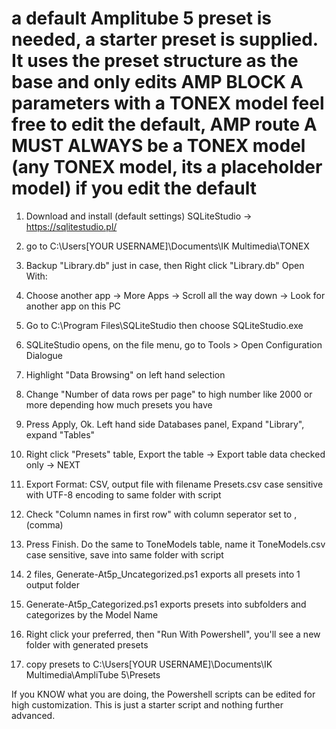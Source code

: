 
# a default Amplitube 5 preset is needed, a starter preset is supplied. It uses the preset structure as the base and only edits AMP BLOCK A parameters with a TONEX model feel free to edit the default, AMP route A MUST ALWAYS be a TONEX model (any TONEX model, its a placeholder model) if you edit the default

1. Download and install (default settings) SQLiteStudio -> https://sqlitestudio.pl/

2. go to C:\Users\[YOUR USERNAME]\Documents\IK Multimedia\TONEX

3. Backup "Library.db" just in case, then Right click "Library.db" Open With:
 
4. Choose another app -> More Apps -> Scroll all the way down -> Look for another app on this PC

5. Go to C:\Program Files\SQLiteStudio then choose SQLiteStudio.exe

6. SQLiteStudio opens, on the file menu, go to Tools > Open Configuration Dialogue

7. Highlight "Data Browsing" on left hand selection 

8. Change "Number of data rows per page" to high number like 2000 or more depending how much presets you have

9. Press Apply, Ok. Left hand side Databases panel, Expand "Library", expand "Tables" 

10. Right click "Presets" table, Export the table -> Export table data checked only -> NEXT

11. Export Format: CSV, output file with filename Presets.csv case sensitive with UTF-8 encoding to same folder with script

12. Check "Column names in first row" with column seperator set to , (comma)

13. Press Finish. Do the same to ToneModels table, name it ToneModels.csv case sensitive, save into same folder with script

14. 2 files, Generate-At5p_Uncategorized.ps1 exports all presets into 1 output folder

15. Generate-At5p_Categorized.ps1 exports presets into subfolders and categorizes by the Model Name

16. Right click your preferred, then "Run With Powershell", you'll see a new folder with generated presets

17. copy presets to C:\Users\[YOUR USERNAME]\Documents\IK Multimedia\AmpliTube 5\Presets

If you KNOW what you are doing, the Powershell scripts can be edited for high customization. This is just a starter script
and nothing further advanced. 
